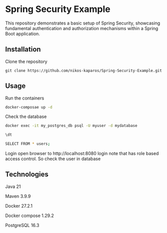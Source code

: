 # Spring Security Example

This repository demonstrates a basic setup of Spring Security, showcasing fundamental authentication and authorization mechanisms within a Spring Boot application.

## Installation

Clone the repository
```
git clone https://github.com/nikos-kaparos/Spring-Security-Example.git
```
<!--
## Build the project with Maven:
```
mvn clean package -DskipTests
```
-->

## Usage
Run the containers
```bash
docker-composae up -d
```
Check the database
```bash
docker exec -it my_postgres_db psql -U myuser -d mydatabase
```
```bash
\dt
```
```bash
SELECT FROM * users;
```
Login open browser to http://localhost:8080 login note that has role based access control. So check the user in database 
## Technologies
Java 21

Maven 3.9.9

Docker 27.2.1

Docker compose 1.29.2

PostgreSQL 16.3
